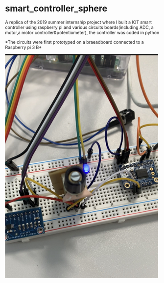 # smart_controller_sphere
A replica of the 2019 summer internship project where I built a IOT smart controller using raspberry pi and various circuits boards(including ADC, a motor,a motor controller&potentiometer), the controller was coded in python

*The circuits were first prototyped on a braeadboard connected to a Raspberry pi 3 B+

<img src="https://github.com/Luke0423/smart_controller_sphere/blob/master/Design%26Implementation/Implementation/IMG_1562.jpg" width = 500/>
